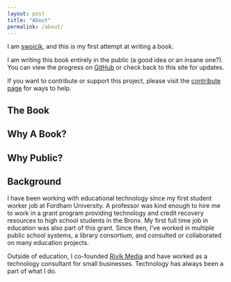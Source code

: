 ```yaml
---
layout: post
title: "About"
permalink: /about/
---
```


I am [swoicik](https://swoicik.com), and this is my first attempt at writing a book.

I am writing this book entirely in the public (a good idea or an insane one?). You can view the progress on [GitHub](https://github.com/swoicik/cyod) or check back to this site for updates. 

If you want to contribute or support this project, please visit the [contribute page](/cyod/contribute) for ways to help. 

## The Book


## Why A Book?


## Why Public? 


## Background
I have been working with educational technology since my first student worker job at Fordham University. A professor was kind enough to hire me to work in a grant program providing technology and credit recovery resources to high school students in the Bronx. My first full time job in education was also part of this grant. Since then, I've worked in multiple public school systems, a library consortium, and consulted or collaborated on many education projects.

Outside of education, I co-founded [Rivik Media](https://rivikmedia.com) and have worked as a technology consultant for small businesses. Technology has always been a part of what I do. 

